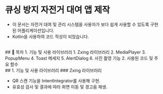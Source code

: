 # 큐싱 방지 자전거 대여 앱 제작
<ul>
 <li> 이 문서는 자전거 대여 및 관리 시스템을 사용자가 보다 쉽게 사용할 수 있도록 구현된 어플리케이션입니다.</li>
 <li>Kotlin을 사용하여 코드 작성이 되었습니다.</li>
</ul>
 <br>
## 📖 목차
1. 기능 및 사용 라이브러리
   1. Zxing 라이브러리
   2. MediaPlayer
   3. PopupMenu
   4. Toast 메세지
   5. AlertDialog
   6. 사진 촬영 기능
2. 사용된 코드 및 주요 함수
<br>
## 1. 기능 및 사용 라이브러리
### Zxing 라이브러리
<ul>
 <li>QR 스캔 기능을 IntentIntegrator를 사용해 구현.</li>
 <li>유효성 검사 및 결과에 따라 화면 이동 및 경고음 재생.</li>
</ul>
<br>
